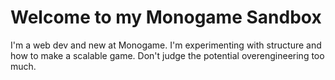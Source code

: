 # Welcome to my Monogame Sandbox

I'm a web dev and new at Monogame. I'm experimenting with structure and how to make a scalable game. Don't judge the potential overengineering too much.